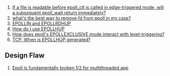  1. [If a file is readable before epoll_ctl is called in edge-triggered mode, will a subsequent epoll_wait return immediately?][1]
 2. [what's the best way to remove fd from epoll in my case?][2]
 3. [EPOLLIN and EPOLLRDHUP][3]
 4. [How do I use EPOLLHUP][4]
 5. [How does epoll's EPOLLEXCLUSIVE mode interact with level-triggering?][5]
 6. [TCP: When is EPOLLHUP generated?][6]
 
## Design Flaw

 1. [Epoll is fundamentally broken 1/2 for multithreaded app][7]
 
[1]: https://stackoverflow.com/questions/12920243/if-a-file-is-readable-before-epoll-ctl-is-called-in-edge-triggered-mode-will-a
[2]: https://stackoverflow.com/questions/21255784/whats-the-best-way-to-remove-fd-from-epoll-in-my-case
[3]: https://stackoverflow.com/questions/16473393/given-any-epoll-tcp-socket-event-if-epollrdhup-0-and-epollin-1-is-a-subsequent
[4]: https://stackoverflow.com/questions/6437879/how-do-i-use-epollhup/6438173
[5]: https://stackoverflow.com/questions/41582560/how-does-epolls-epollexclusive-mode-interact-with-level-triggering
[6]: https://stackoverflow.com/questions/52976152/tcp-when-is-epollhup-generated
[7]: https://idea.popcount.org/2017-02-20-epoll-is-fundamentally-broken-12/

